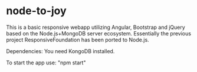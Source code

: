 # node-to-joy
This is a basic responsive webapp utilizing Angular, Bootstrap and jQuery based on the Node.js+MongoDB server ecosystem.
Essentially the previous project ResponsiveFoundation has been ported to Node.js.

Dependencies: You need KongoDB installed.

To start the app use: "npm start"
